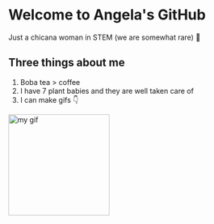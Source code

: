 # Welcome to Angela's GitHub
Just a chicana woman in STEM (we are somewhat rare) 🦄
## Three things about me
1. Boba tea > coffee 
1. I have 7 plant babies and they are well taken care of
1. I can make gifs 👇

<img src="https://media.giphy.com/media/TgCaJ0bdF2DqkMKfjJ/giphy.gif" alt="my gif" width=200px/>
